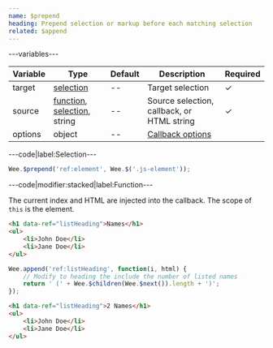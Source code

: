 ```yaml
---
name: $prepend
heading: Prepend selection or markup before each matching selection
related: $append
---
```


---variables---

| Variable | Type | Default | Description | Required |
| -- | -- | -- | -- | -- |
| target | [selection](/script#selection) | -- | Target selection | ✓ |
| source | [function](/script/#functions), [selection](/script#selection), string | -- | Source selection, callback, or HTML string | ✓ |
| options | object | -- | [Callback options](/script/#functions) ||

---code|label:Selection---

```javascript
Wee.$prepend('ref:element', Wee.$('.js-element'));
```

---code|modifier:stacked|label:Function---

The current index and HTML are injected into the callback. The scope of ```this``` is the element.

```html
<h1 data-ref="listHeading">Names</h1>
<ul>
	<li>John Doe</li>
	<li>Jane Doe</li>
</ul>
```

```javascript
Wee.append('ref:listHeading', function(i, html) {
	// Modify to heading the include the number of listed names
	return ' (' + Wee.$children(Wee.$next()).length + ')';
});
```

```html
<h1 data-ref="listHeading">2 Names</h1>
<ul>
	<li>John Doe</li>
	<li>Jane Doe</li>
</ul>
```